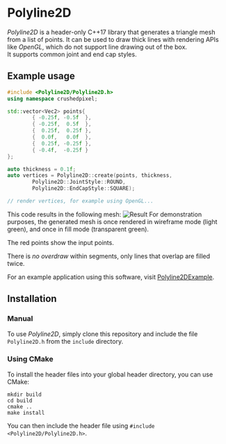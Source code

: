 # Polyline2D
*Polyline2D* is a header-only C++17 library that generates a triangle mesh from a list of points.
It can be used to draw thick lines with rendering APIs like *OpenGL*, which do not support line drawing out of the box.  
It supports common joint and end cap styles.

## Example usage
```c++
#include <Polyline2D/Polyline2D.h>
using namespace crushedpixel;

std::vector<Vec2> points{
		{ -0.25f, -0.5f  },  
		{ -0.25f,  0.5f  },  
		{  0.25f,  0.25f },  
		{  0.0f,   0.0f  },  
		{  0.25f, -0.25f },  
		{ -0.4f,  -0.25f }
};

auto thickness = 0.1f;
auto vertices = Polyline2D::create(points, thickness, 
		Polyline2D::JointStyle::ROUND,
		Polyline2D::EndCapStyle::SQUARE);

// render vertices, for example using OpenGL...
```
This code results in the following mesh:
![Result](https://i.imgur.com/D0lvyYT.png)
For demonstration purposes, the generated mesh is once rendered in wireframe mode (light green), and once in fill mode (transparent green).

The red points show the input points.

There is *no overdraw* within segments, only lines that overlap are filled twice.

For an example application using this software, visit [Polyline2DExample](https://github.com/CrushedPixel/Polyline2DExample).

## Installation
### Manual
To use *Polyline2D*, simply clone this repository and include the file `Polyline2D.h`  from the `include` directory.

### Using CMake
To install the header files into your global header directory, you can use CMake:
```
mkdir build
cd build
cmake ..
make install
```

You can then include the header file using `#include <Polyline2D/Polyline2D.h>`.
